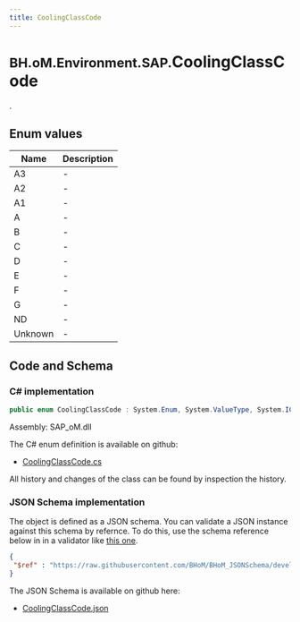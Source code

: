 ```yaml
---
title: CoolingClassCode
---
```


# <small>BH.oM.Environment.SAP.</small>**CoolingClassCode**

.

## Enum values

| Name            | Description                                                    |
|-----------------|----------------------------------------------------------------|
| A3 |  -  |
| A2 |  -  |
| A1 |  -  |
| A |  -  |
| B |  -  |
| C |  -  |
| D |  -  |
| E |  -  |
| F |  -  |
| G |  -  |
| ND |  -  |
| Unknown |  -  |


## Code and Schema

### C# implementation

``` C# title="C#"
public enum CoolingClassCode : System.Enum, System.ValueType, System.IComparable, System.ISpanFormattable, System.IFormattable, System.IConvertible
```

Assembly: SAP_oM.dll

The C# enum definition is available on github:

- [CoolingClassCode.cs](https://github.com/BHoM/SAP_Toolkit/blob/develop/SAP_oM/Enums\CoolingClassCode.cs)

All history and changes of the class can be found by inspection the history.
### JSON Schema implementation

The object is defined as a JSON schema. You can validate a JSON instance against this schema by refernce. To do this, use the schema reference below in in a validator like [this one](https://www.jsonschemavalidator.net/).

``` json title="JSON Schema"
{
 "$ref" : "https://raw.githubusercontent.com/BHoM/BHoM_JSONSchema/develop/SAP_oM/SAP/CoolingClassCode.json"
}
```

The JSON Schema is available on github here:

- [CoolingClassCode.json](https://github.com/BHoM/BHoM_JSONSchema/blob/develop/SAP_oM/SAP/CoolingClassCode.json)
